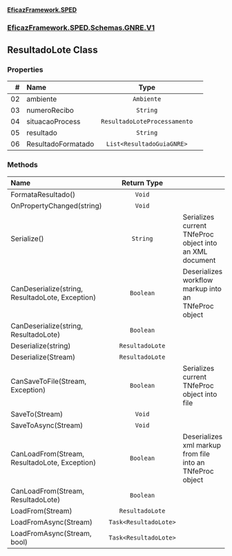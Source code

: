 #### [EficazFramework.SPED](EficazFrameworkSPED.md 'EficazFramework SPED')
### [EficazFramework.SPED.Schemas.GNRE.V1](EficazFramework.SPED.Schemas.GNRE.V1.md 'EficazFramework.SPED.Schemas.GNRE.V1')

## ResultadoLote Class
### Properties

| # | Name | Type | |
| ---: | :--- | :---: | :--- |
| 02 | ambiente | `Ambiente` |  |
| 03 | numeroRecibo | `String` |  |
| 04 | situacaoProcess | `ResultadoLoteProcessamento` |  |
| 05 | resultado | `String` |  |
| 06 | ResultadoFormatado | `List<ResultadoGuiaGNRE>` |  |
### Methods

| Name | Return Type | |
| :--- | :---: | :--- |
| FormataResultado() | `Void` |  |
| OnPropertyChanged(string) | `Void` |  |
| Serialize() | `String` | Serializes current TNfeProc object into an XML document |
| CanDeserialize(string, ResultadoLote, Exception) | `Boolean` | Deserializes workflow markup into an TNfeProc object |
| CanDeserialize(string, ResultadoLote) | `Boolean` |  |
| Deserialize(string) | `ResultadoLote` |  |
| Deserialize(Stream) | `ResultadoLote` |  |
| CanSaveToFile(Stream, Exception) | `Boolean` | Serializes current TNfeProc object into file |
| SaveTo(Stream) | `Void` |  |
| SaveToAsync(Stream) | `Void` |  |
| CanLoadFrom(Stream, ResultadoLote, Exception) | `Boolean` | Deserializes xml markup from file into an TNfeProc object |
| CanLoadFrom(Stream, ResultadoLote) | `Boolean` |  |
| LoadFrom(Stream) | `ResultadoLote` |  |
| LoadFromAsync(Stream) | `Task<ResultadoLote>` |  |
| LoadFromAsync(Stream, bool) | `Task<ResultadoLote>` |  |
